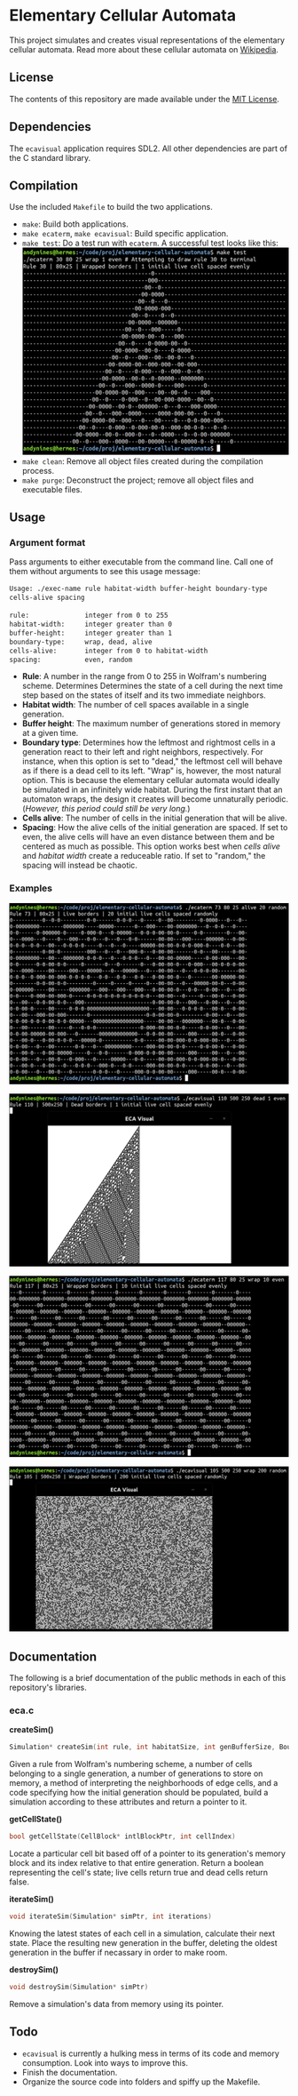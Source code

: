 # Elementary Cellular Automata



This project simulates and creates visual representations of the elementary cellular automata. Read more about these cellular automata on [Wikipedia](https://en.wikipedia.org/wiki/Elementary_cellular_automaton "Go to Wikipedia.com").



## License

The contents of this repository are made available under the [MIT License](../license.txt "Go to full license text").



## Dependencies

The `ecavisual` application requires SDL2. All other dependencies are part of the C standard library.



## Compilation

Use the included `Makefile` to build the two applications.
+ `make`: Build both applications.
+ `make ecaterm`, `make ecavisual`: Build specific application.
+ `make test`: Do a test run with `ecaterm`. A successful test looks like this:
![alt text](media/successful-test.png "Successful test")
+ `make clean`: Remove all object files created during the compilation process.
+ `make purge`: Deconstruct the project; remove all object files and executable files.



## Usage

### Argument format

Pass arguments to either executable from the command line. Call one of them without arguments to see this usage message:
```
Usage: ./exec-name rule habitat-width buffer-height boundary-type cells-alive spacing

rule:              integer from 0 to 255
habitat-width:     integer greater than 0
buffer-height:     integer greater than 1
boundary-type:     wrap, dead, alive
cells-alive:       integer from 0 to habitat-width
spacing:           even, random
```
+ **Rule**: A number in the range from 0 to 255 in Wolfram's numbering scheme. Determines Determines the state of a cell during the next time step based on the states of itself and its two immediate neighbors.
+ **Habitat width**: The number of cell spaces available in a single generation.
+ **Buffer height**: The maximum number of generations stored in memory at a given time.
+ **Boundary type**: Determines how the leftmost and rightmost cells in a generation react to their left and right neighbors, respectively. For instance, when this option is set to "dead," the leftmost cell will behave as if there is a dead cell to its left. "Wrap" is, however, the most natural option. This is because the elementary cellular automata would ideally be simulated in an infinitely wide habitat. During the first instant that an automaton wraps, the design it creates will become unnaturally periodic. (*However, this period could still be very long.*)
+ **Cells alive**: The number of cells in the initial generation that will be alive.
+ **Spacing**: How the alive cells of the initial generation are spaced. If set to even, the alive cells will have an even distance between them and be centered as much as possible. This option works best when *cells alive* and *habitat width* create a reduceable ratio. If set to "random," the spacing will instead be chaotic.

### Examples

![alt text](media/example1.png "Rule 73")

![alt text](media/example2.png "Rule 110 - Turing complete!")

![alt text](media/example3.png "Rule 117")

![alt text](media/example4.png "Rule 105")



## Documentation

The following is a brief documentation of the public methods in each of this repository's libraries.

### eca.c

**createSim()**
```c
Simulation* createSim(int rule, int habitatSize, int genBufferSize, BoundaryCode borderType, ConfigCode initCode)
```
Given a rule from Wolfram's numbering scheme, a number of cells belonging to a 
single generation, a number of generations to store on memory, a method of
interpreting the neighborhoods of edge cells, and a code specifying how the
initial generation should be populated, build a simulation according to these
attributes and return a pointer to it.

**getCellState()**
```c
bool getCellState(CellBlock* intlBlockPtr, int cellIndex)
```
Locate a particular cell bit based off of a pointer to its generation's memory
block and its index relative to that entire generation. Return a boolean
representing the cell's state; live cells return true and dead cells return
false.

**iterateSim()**
```c
void iterateSim(Simulation* simPtr, int iterations)
```
Knowing the latest states of each cell in a simulation, calculate their next
state. Place the resulting new generation in the buffer, deleting the oldest
generation in the buffer if necassary in order to make room.
   
**destroySim()**
```c
void destroySim(Simulation* simPtr)
```
Remove a simulation's data from memory using its pointer.



## Todo

+ `ecavisual` is currently a hulking mess in terms of its code and memory consumption. Look into ways to improve this.
+ Finish the documentation.
+ Organize the source code into folders and spiffy up the Makefile.
